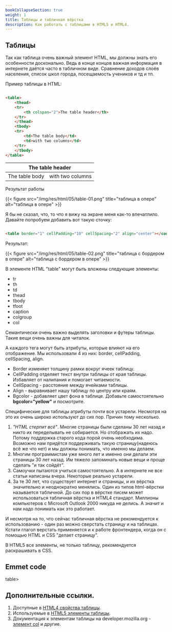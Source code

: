 ```yaml
---
bookCollapseSection: true 
weight: 1 
title: Таблицы и табличная вёрстка 
description: Как работать с таблицами в HTML5 и HTML4.
---
```


## Таблицы

Так как таблица очень важный элемент HTML, мы должны знать его особенности досконально. Ведь в конце концов важная
информация в интернете даётся часто в табличном виде. Сравнение доходов слоёв населения, список школ города,
посещаемость учеников и тд и тп.

Пример таблицы в HTML:

```HTML

<table>
    <thead>
    <tr>
        <th colspan="2">The table header</th>
    </tr>
    </thead>
    <tbody>
    <tr>
        <td>The table body</td>
        <td>with two columns</td>
    </tr>
    </tbody>
</table>
```

<html>
<table>
    <thead>
        <tr>
            <th colspan="2">The table header</th>
        </tr>
    </thead>
    <tbody>
        <tr>
            <td>The table body</td>
            <td>with two columns</td>
        </tr>
    </tbody>
</table>
</html>

Результат работы

{{< figure src="/img/res/html/05/table-01.png" title="таблица в опере" alt="таблица в опере" >}}

Я бы не сказал, что, то что я вижу на экране меня как-то впечатлило. Давайте попробуем добавить вот такую сточку:

```HTML

<table border="1" cellPadding="10" cellSpacing="2" align="center"></code>
```

Результат:

{{< figure src="/img/res/html/05/table-02.png" title="таблица с бордером в опере" alt="таблица с бордером в опере" >}}

В элементе HTML "table" могут быть вложены следующие элементы:

- tr
- th
- td
- thead
- tbody
- tfoot
- caption
- colgroup
- col

Семантически очень важно выделять заголовки и футеры таблицы. Такие вещи очень важны для читалок.

А каждого тега могут быть атрибуты, которые влияют на его отображение. Мы использовали 4 из них: border, cellPadding, cellSpacing, align.

- Border изменяет толщину рамки вокруг ячеек таблицу.
- CellPadding отделяет текст внутри таблицы от края таблицы. Избавляет от налипания и помогает читаемости.
- CellSpacing - расстояние между ячейками таблицы.
- Align - выравнивает нашу таблицу по центру или краям.
- Bgcolor - добавляет цвет фона в таблице. Добавьте самостоятельно **bgcolor="yellow"** и посмотрите.

Специфические для таблицы атрибуты почти все устарели. Несмотря на это их очень широко используют до сих пор. Причин тому несколько.

1. *"HTML стерпит всё"*. Многие страницы были сделаны 30 лет назад и никто их переделывать не собирается. Но отображать их надо. Потому поддержка старого кода порой очень необходима. Возможно нам придётся поддерживать такую страницу(надеюсь всё же что нет) и мы должны понимать, что именно мы делаем.
2. Многим программистам уже много лет и именно они делали эти страницы 30 лет назад. Им тяжело запоминать новые вещи и проще сделать "и так сойдёт".
3. Самоучки пытаются учиться самостоятельно. А в интернете не все статьи написаны вчера. Некоторые реально устарели.
4. За те 30 лет, что существует интернет и страницы, и их вёрстка значительно и неоднократно менялись. Один из типов html-вёрстки называется табличной. До сих пор в вёрстке писем может использоваться табличная вёрстка и HTML4 стандарт. Миллионы компьютеров с Microsoft Outlook 2000 никуда не делись. А значит и нам надо понимать как это работает.

И несмотря на то, что сейчас табличная вёрстка не рекомендуется к использованию - один раз можно сверстать страницу и на таблицах. Кстати глагол верстать применяется и к работе фронтендера, когда он с помощью HTML и CSS "делает страницу".

В HTML5 все элементы, не только таблицу, рекомендуется раскрашивать в CSS.

## Emmet code

table>

## Дополнительные ссылки.

1. Доступные в [HTML4 свойства таблицы](https://www.w3.org/TR/html4/struct/tables.html).
2. Используемые в [HTML5 элементы таблицы](https://www.w3.org/TR/html52/tabular-data.html#tabular-data).
3. Документация к элементам таблицы на developer.mozilla.org - [элемент col](https://developer.mozilla.org/en-US/docs/Web/HTML/Element/col) и другие.
